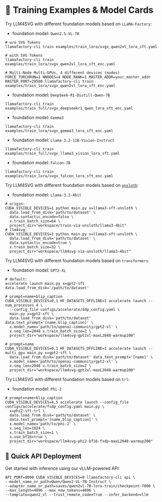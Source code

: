 # 🚀 Training Examples & Model Cards

Try LLM4SVG with different foundation models based on `LLaMA-Factory`:

- foundation model: `Qwen2.5-VL-7B`

```shell
# w/o SVG Tokens
llamafactory-cli train examples/train_lora/svgx_qwen2vl_lora_sft.yaml

# with SVG Tokens
llamafactory-cli train examples/train_lora/svgx_qwen2vl_lora_sft_enc.yaml

# Multi-Node Multi-GPUs, 4 different devices (nodes)
FORCE_TORCHRUN=1 NNODES=4 NODE_RANK=1 MASTER_ADDR=your_master_addr MASTER_PORT=29500 llamafactory-cli train examples/train_lora/svgx_qwen2vl_lora_sft_enc.yaml
```

- foundation model: `DeepSeek-R1-Distill-Qwen-7B`

```shell
llamafactory-cli train examples/train_full/svgx_deepseekr1_qwen_lora_sft_enc.yaml
```

- foundation model: `Gemma3`

```shell
llamafactory-cli train examples/train_lora/svgx_gemma3_lora_sft_enc.yaml
```

- foundation model: `Llama-3.2-11B-Vision-Instruct`

```shell
llamafactory-cli train examples/train_full/svgx_llama3_vision_lora_sft.yaml
```

- foundation model: `Falcon-7B`

```shell
llamafactory-cli train examples/train_lora/svgx_falcon_lora_sft_enc.yaml
```

Try LLM4SVG with different foundation models based on [`unsloth`](https://github.com/unslothai/unsloth):

- foundation model: `Llama-3.2-4bit`

```shell
# origin:
CUDA_VISIBLE_DEVICES=1 python main.py x=llama3-sft-unsloth \
  data.load_from_disk='path/to/dataset' \
  data.syntactic_encode=false \
  x.train_batch_size=64 \
  project_dir="workspace/train-via-unsloth/llama3-4bit"
# llm4svg:
CUDA_VISIBLE_DEVICES=1 python main.py x=llama3-sft-unsloth \
  data.load_from_disk='path/to/dataset' \
  data.syntactic_encode=true \
  x.train_batch_size=32 \
  project_dir="workspace/llm4svg-via-unsloth/llama3-4bit"
```

Try LLM4SVG with different foundation models based on `transformers`:

- foundation model: `GPT2-XL`

```shell
# default:
accelerate launch main.py x=gpt2-sft data.load_from_disk='/path/to/dataset'

# prompt=name+blip_caption
CUDA_VISIBLE_DEVICES=0,1 HF_DATASETS_OFFLINE=1 accelerate launch --num_processes 4 \ 
  --config_file configs/accelerate/ddp_config.yaml \ 
  main.py x=gpt2-sft \
  data.load_from_disk='path/to/dataset' data.text_prompt='[name,blip_caption]' \
  x.model_name='path/to/openai-community/gpt2-xl' \
  x.seq_len=2048 x.train_batch_size=2 \
  project_dir="workspace/llm4svg-gpt2xl-maxL2048-warmup200"

# prompt=name
CUDA_VISIBLE_DEVICES=0,1 HF_DATASETS_OFFLINE=1 accelerate launch --multi_gpu main.py x=gpt2-sft \
  data.load_from_disk='path/to/dataset' data.text_prompt='[name]' \
  x.model_name='path/to/openai-community/gpt2-xl' \
  x.seq_len=2048 x.train_batch_size=2 \
  project_dir="workspace/llm4svg-gpt2xl-maxL2048-warmup200"
```

Try LLM4SVG with different foundation models based on `trl`:

- foundation model: `Phi-2`

```shell
# prompt=name+blip_caption
CUDA_VISIBLE_DEVICES=4,5 accelerate launch --config_file configs/accelerate/fsdp_config.yaml main.py \
  x=phi2-sft-trl \
  data.load_from_disk='path/to/dataset' \
  data.text_prompt='[name,blip_caption]' \
  x.model_name='path/to/phi-2' \
  x.seq_len=1024 \
  x.train_batch_size=1 \
  x.use_bf16=true \
  project_dir="workspace/llm4svg-phi2-bf16-fsdp-maxL2048-warmup200"
```

## 🔧 Quick API Deployment

Get started with inference using our vLLM-powered API:

```shell
API_PORT=8000 CUDA_VISIBLE_DEVICES=0 llamafactory-cli api \
--model_name_or_path=Qwen/Qwen2-VL-7B-Instruct \
--adapter_name_or_path=saves/qwen2vl-7B-lora-train/checkpoint-7000 \
--max_length=4096 --max_new_tokens=4096 \
--template=qwen2_vl --trust_remote_code=True --infer_backend=vllm
```
